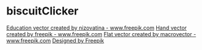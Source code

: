 # biscuitClicker

<a href='https://www.freepik.com/vectors/education'>Education vector created by nizovatina - www.freepik.com</a>
<a href='https://www.freepik.com/vectors/hand'>Hand vector created by freepik - www.freepik.com</a>
<a href="https://www.freepik.com/vectors/flat">Flat vector created by macrovector - www.freepik.com</a>
<a href="http://www.freepik.com">Designed by Freepik</a>
